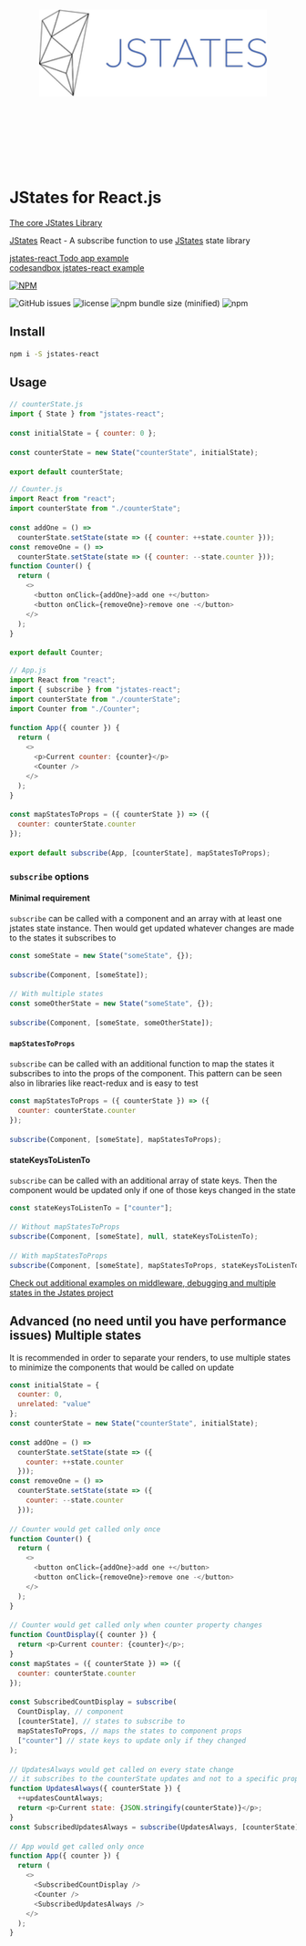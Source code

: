 <div align="center">
  <br><br><br><br><br>
  <img src="https://raw.githubusercontent.com/oryoffe/jstates-react/master/jstates.png" alt="jstates Logo" width="400">
  <br><br><br><br><br><br><br><br>
</div>

# JStates for React.js

[The core JStates Library](https://github.com/orYoffe/jstates)

[JStates](https://github.com/orYoffe/jstates) React - A subscribe function to use [JStates](https://github.com/orYoffe/jstates) state library

[jstates-react Todo app example](https://github.com/orYoffe/jstates-react-todo-example)
<br>
[codesandbox jstates-react example](https://codesandbox.io/s/jstates-react-93uhx)

[![NPM](https://nodei.co/npm/jstates-react.png)](https://npmjs.org/package/jstates-react)

![GitHub issues](https://img.shields.io/github/issues/orYoffe/jstates-react.svg)
![license](https://img.shields.io/github/license/orYoffe/jstates-react.svg)
![npm bundle size (minified)](https://img.shields.io/bundlephobia/min/jstates-react.svg)
![npm](https://img.shields.io/npm/v/jstates-react.svg)

## Install

```sh
npm i -S jstates-react
```

## Usage

```js
// counterState.js
import { State } from "jstates-react";

const initialState = { counter: 0 };

const counterState = new State("counterState", initialState);

export default counterState;
```

```js
// Counter.js
import React from "react";
import counterState from "./counterState";

const addOne = () =>
  counterState.setState(state => ({ counter: ++state.counter }));
const removeOne = () =>
  counterState.setState(state => ({ counter: --state.counter }));
function Counter() {
  return (
    <>
      <button onClick={addOne}>add one +</button>
      <button onClick={removeOne}>remove one -</button>
    </>
  );
}

export default Counter;
```

```js
// App.js
import React from "react";
import { subscribe } from "jstates-react";
import counterState from "./counterState";
import Counter from "./Counter";

function App({ counter }) {
  return (
    <>
      <p>Current counter: {counter}</p>
      <Counter />
    </>
  );
}

const mapStatesToProps = ({ counterState }) => ({
  counter: counterState.counter
});

export default subscribe(App, [counterState], mapStatesToProps);
```

### `subscribe` options

#### Minimal requirement

`subscribe` can be called with a component and an array with at least one jstates state instance.
Then would get updated whatever changes are made to the states it subscribes to

```js
const someState = new State("someState", {});

subscribe(Component, [someState]);

// With multiple states
const someOtherState = new State("someState", {});

subscribe(Component, [someState, someOtherState]);
```

#### `mapStatesToProps`

`subscribe` can be called with an additional function to map the states it subscribes to
into the props of the component. This pattern can be seen also in libraries like react-redux and is easy to test

```js
const mapStatesToProps = ({ counterState }) => ({
  counter: counterState.counter
});

subscribe(Component, [someState], mapStatesToProps);
```

#### stateKeysToListenTo

`subscribe` can be called with an additional array of state keys.
Then the component would be updated only if one of those keys changed in the state

```js
const stateKeysToListenTo = ["counter"];

// Without mapStatesToProps
subscribe(Component, [someState], null, stateKeysToListenTo);

// With mapStatesToProps
subscribe(Component, [someState], mapStatesToProps, stateKeysToListenTo);
```

[Check out additional examples on middleware, debugging and multiple states in the Jstates project](https://github.com/orYoffe/jstates)

## Advanced (no need until you have performance issues) Multiple states

It is recommended in order to separate your renders,
to use multiple states to minimize the components that would be called on update

```js
const initialState = {
  counter: 0,
  unrelated: "value"
};
const counterState = new State("counterState", initialState);

const addOne = () =>
  counterState.setState(state => ({
    counter: ++state.counter
  }));
const removeOne = () =>
  counterState.setState(state => ({
    counter: --state.counter
  }));

// Counter would get called only once
function Counter() {
  return (
    <>
      <button onClick={addOne}>add one +</button>
      <button onClick={removeOne}>remove one -</button>
    </>
  );
}

// Counter would get called only when counter property changes
function CountDisplay({ counter }) {
  return <p>Current counter: {counter}</p>;
}
const mapStates = ({ counterState }) => ({
  counter: counterState.counter
});

const SubscribedCountDisplay = subscribe(
  CountDisplay, // component
  [counterState], // states to subscribe to
  mapStatesToProps, // maps the states to component props
  ["counter"] // state keys to update only if they changed
);

// UpdatesAlways would get called on every state change
// it subscribes to the counterState updates and not to a specific property
function UpdatesAlways({ counterState }) {
  ++updatesCountAlways;
  return <p>Current state: {JSON.stringify(counterState)}</p>;
}
const SubscribedUpdatesAlways = subscribe(UpdatesAlways, [counterState]);

// App would get called only once
function App({ counter }) {
  return (
    <>
      <SubscribedCountDisplay />
      <Counter />
      <SubscribedUpdatesAlways />
    </>
  );
}
```
